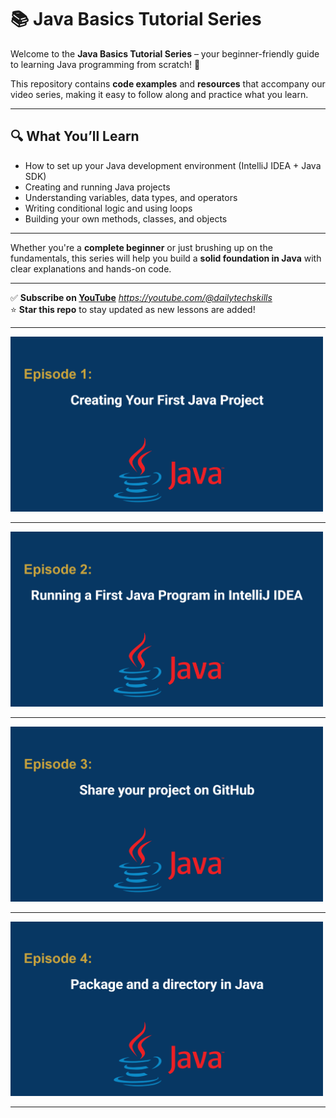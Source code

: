 # 📚 Java Basics Tutorial Series

Welcome to the **Java Basics Tutorial Series** – your beginner-friendly guide to learning Java programming from scratch! 🚀

This repository contains **code examples** and **resources** that accompany our video series, making it easy to follow along and practice what you learn.

---

## 🔍 What You’ll Learn

- How to set up your Java development environment (IntelliJ IDEA + Java SDK)
- Creating and running Java projects
- Understanding variables, data types, and operators
- Writing conditional logic and using loops
- Building your own methods, classes, and objects

---

Whether you're a **complete beginner** or just brushing up on the fundamentals, this series will help you build a **solid foundation in Java** with clear explanations and hands-on code.

---

✅ **Subscribe on [YouTube](#)** *https://youtube.com/@dailytechskills*  
⭐ **Star this repo** to stay updated as new lessons are added!

---

<a href="https://youtu.be/-3eLvkO-N78">
  <img src="https://github.com/NoushinB/java_course/blob/master/src/main/resources/episods%20images/episod01.png?raw=true" width="500" alt="Episode 1"/>
</a>
<hr/>

<a href="https://youtu.be/aTGHSAkkEqI">
  <img src="https://github.com/NoushinB/java_course/blob/master/src/main/resources/episods%20images/episod02.png?raw=true" width="500" alt="Episode 2"/>
</a>
<hr/>

<a href="https://youtu.be/9xTrzoMvb-0">
  <img src="https://github.com/NoushinB/java_course/blob/master/src/main/resources/episods%20images/episod03.png?raw=true" width="500" alt="Episode 3"/>
</a>
<hr/>

<a href="https://youtu.be/wGhdWNwEA-k">
  <img src="https://github.com/NoushinB/java_course/blob/master/src/main/resources/episods%20images/episod04.png?raw=true" width="500" alt="Episode 4"/>
</a>
<hr/>





